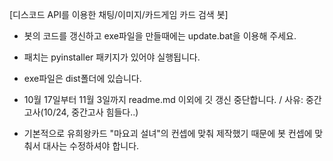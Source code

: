 [디스코드 API를 이용한 채팅/이미지/카드게임 카드 검색 봇]

+ 봇의 코드를 갱신하고 exe파일을 만들때에는 update.bat을 이용해 주세요.

+ 패치는 pyinstaller 패키지가 있어야 실행됩니다.

+ exe파일은 dist폴더에 있습니다.

+ 10월 17일부터 11월 3일까지 readme.md 이외에 깃 갱신 중단합니다.  / 사유: 중간고사(10/24, 중간고사 힘들다..)

+ 기본적으로 유희왕카드 "마요괴 설녀"의 컨셉에 
맞춰 제작했기 때문에 봇 컨셉에 맞춰서 대사는 
수정하셔야 합니다.
